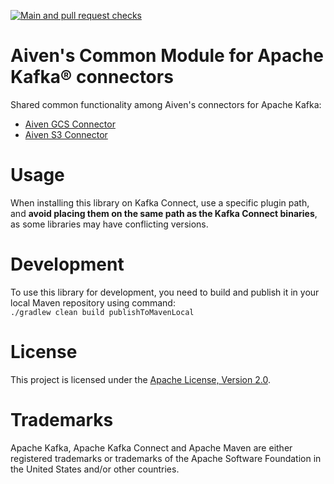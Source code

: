 [![Main and pull request checks](https://github.com/Aiven-Open/commons-for-apache-kafka-connect/actions/workflows/main_push_workflow.yml/badge.svg)](https://github.com/Aiven-Open/commons-for-apache-kafka-connect/actions/workflows/main_push_workflow.yml)

# Aiven's Common Module for Apache Kafka® connectors

Shared common functionality among Aiven's connectors for Apache Kafka:
- [Aiven GCS Connector](https://github.com/aiven-open/gcs-connector-for-apache-kafka)
- [Aiven S3 Connector](https://github.com/aiven-open/s3-connector-for-apache-kafka)

# Usage

When installing this library on Kafka Connect, use a specific plugin path, and **avoid placing them on the same path as the Kafka Connect binaries**, as some libraries may have conflicting versions.

# Development

To use this library for development, you need to build and publish it in your local Maven repository using command:
<br/>
`./gradlew clean build publishToMavenLocal`

# License

This project is licensed under the [Apache License, Version 2.0](LICENSE).

# Trademarks

Apache Kafka, Apache Kafka Connect and Apache Maven are either registered trademarks or trademarks of the Apache Software Foundation in the United States and/or other countries.
